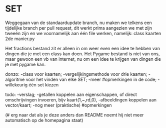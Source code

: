 # SET
Weggegaan van de standaardupdate branch, nu maken we telkens een tijdelijke branch per pull request, dit werkt prima aangezien we met zijn tweeën zijn en we voornamelijk aan één file werken, namelijk:
  class kaarten 2de manier.py

Het fractions bestand zit er alleen in om weer even een idee te hebben van dingen die je met een class kan doen.
Het Pygame bestand is niet van ons, maar gewoon een vb van internet, nu om een idee te krijgen van dingen die je met pygame kan.

donzo:
  -class voor kaarten;
  -vergelijkingsmethode voor drie kaarten;
  -algoritme voor het vinden van elke SET;
  -meer #opmerkingen in de code;
  -willekeurig één set kiezen

todo:
  -verslag;
  -getallen koppelen aan eigenschappen, of direct omschrijvingen invoeren, bijv kaart(1,~,rd,0),
    -afbeeldingen koppelen aan vector/kaart;
  -nog meer (praktische) #opmerkingen

(# erg naar dat als je deze anders dan README noemt hij niet meer automatisch op de homepagina staat)
